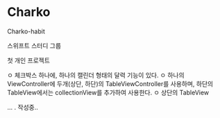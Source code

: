 # Charko
Charko-habit

스위프트 스터디 그룹

첫 개인 프로젝트

ㅇ 체크박스 하나에, 하나의 캘린더 형태의 달력 기능이 있다.
ㅇ 하나의 ViewController에 두개(상단, 하단)의 TableViewController를 사용하며, 하단의 TableView에서는 collectionView를 추가하여 사용한다.
ㅇ 상단의 TableView

...
. 작성중..
